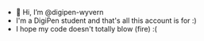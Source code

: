 - 👋 Hi, I’m @digipen-wyvern
- I'm a DigiPen student and that's all this account is for :)
- I hope my code doesn't totally blow (fire) :(

